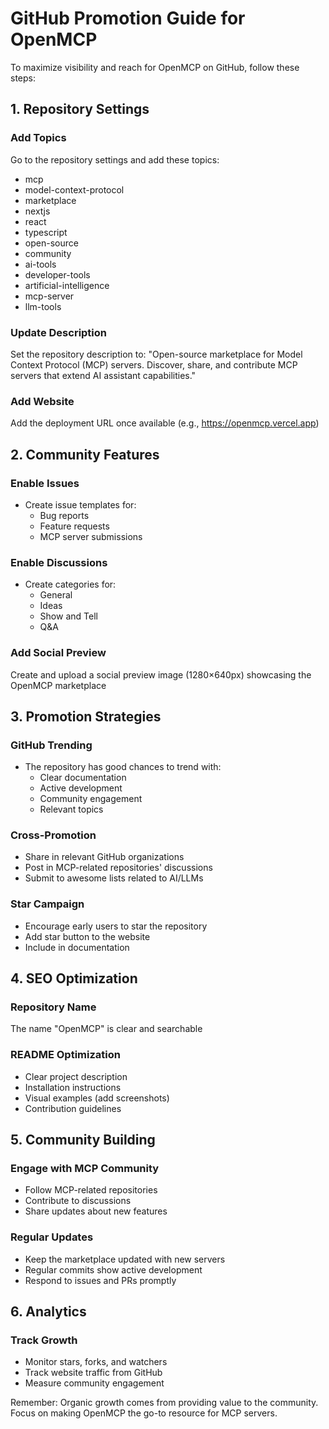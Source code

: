 # GitHub Promotion Guide for OpenMCP

To maximize visibility and reach for OpenMCP on GitHub, follow these steps:

## 1. Repository Settings

### Add Topics
Go to the repository settings and add these topics:
- mcp
- model-context-protocol  
- marketplace
- nextjs
- react
- typescript
- open-source
- community
- ai-tools
- developer-tools
- artificial-intelligence
- mcp-server
- llm-tools

### Update Description
Set the repository description to:
"Open-source marketplace for Model Context Protocol (MCP) servers. Discover, share, and contribute MCP servers that extend AI assistant capabilities."

### Add Website
Add the deployment URL once available (e.g., https://openmcp.vercel.app)

## 2. Community Features

### Enable Issues
- Create issue templates for:
  - Bug reports
  - Feature requests
  - MCP server submissions

### Enable Discussions
- Create categories for:
  - General
  - Ideas
  - Show and Tell
  - Q&A

### Add Social Preview
Create and upload a social preview image (1280×640px) showcasing the OpenMCP marketplace

## 3. Promotion Strategies

### GitHub Trending
- The repository has good chances to trend with:
  - Clear documentation
  - Active development
  - Community engagement
  - Relevant topics

### Cross-Promotion
- Share in relevant GitHub organizations
- Post in MCP-related repositories' discussions
- Submit to awesome lists related to AI/LLMs

### Star Campaign
- Encourage early users to star the repository
- Add star button to the website
- Include in documentation

## 4. SEO Optimization

### Repository Name
The name "OpenMCP" is clear and searchable

### README Optimization
- Clear project description
- Installation instructions
- Visual examples (add screenshots)
- Contribution guidelines

## 5. Community Building

### Engage with MCP Community
- Follow MCP-related repositories
- Contribute to discussions
- Share updates about new features

### Regular Updates
- Keep the marketplace updated with new servers
- Regular commits show active development
- Respond to issues and PRs promptly

## 6. Analytics

### Track Growth
- Monitor stars, forks, and watchers
- Track website traffic from GitHub
- Measure community engagement

Remember: Organic growth comes from providing value to the community. Focus on making OpenMCP the go-to resource for MCP servers.